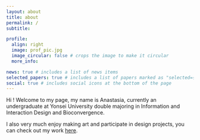 ```yaml
---
layout: about
title: about
permalink: /
subtitle:

profile:
  align: right
  image: prof_pic.jpg
  image_circular: false # crops the image to make it circular
  more_info:

news: true # includes a list of news items
selected_papers: true # includes a list of papers marked as "selected={true}"
social: true # includes social icons at the bottom of the page
---
```


>
Hi ! Welcome to my page, my name is Anastasia, currently an undergraduate at Yonsei University double majoring in Information and Interaction Design and Bioconvergence. 


I also very much enjoy making art and participate in design projects, you can check out my work [here]([http://reddit.com](https://airehtuele.github.io/projects/)).

